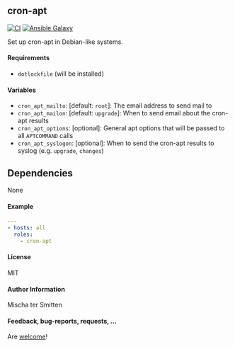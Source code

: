 ## cron-apt

[![CI](https://github.com/Oefenweb/ansible-cron-apt/workflows/CI/badge.svg)](https://github.com/Oefenweb/ansible-cron-apt/actions?query=workflow%3ACI)
[![Ansible Galaxy](http://img.shields.io/badge/ansible--galaxy-cron--apt-blue.svg)](https://galaxy.ansible.com/Oefenweb/cron_apt)

Set up cron-apt in Debian-like systems.

#### Requirements

* `dotlockfile` (will be installed)

#### Variables

* `cron_apt_mailto`: [default: `root`]: The email address to send mail to
* `cron_apt_mailon`: [default: `upgrade`]: When to send email about the cron-apt results
* `cron_apt_options`: [optional]: General apt options that will be passed to all `APTCOMMAND` calls
* `cron_apt_syslogon`: [optional]: When to send the cron-apt results to syslog (e.g. `upgrade`, `changes`)

## Dependencies

None

#### Example

```yaml
---
- hosts: all
  roles:
    - cron-apt
```

#### License

MIT

#### Author Information

Mischa ter Smitten

#### Feedback, bug-reports, requests, ...

Are [welcome](https://github.com/Oefenweb/ansible-cron-apt/issues)!
